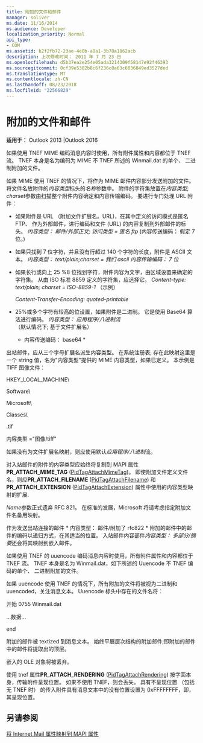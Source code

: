 ```yaml
---
title: 附加的文件和邮件
manager: soliver
ms.date: 11/16/2014
ms.audience: Developer
localization_priority: Normal
api_type:
- COM
ms.assetid: b2f2fb72-23ae-4e0b-a8a1-3b78a1862acb
description: 上次修改时间： 2011 年 7 月 23 日
ms.openlocfilehash: d5b37ea2e254e05ada3214309f58147e92f46393
ms.sourcegitcommit: 0cf39e5382b8c6f236c8a63c6036849ed3527ded
ms.translationtype: MT
ms.contentlocale: zh-CN
ms.lasthandoff: 08/23/2018
ms.locfileid: "22566829"
---
```

# <a name="attached-files-and-messages"></a>附加的文件和邮件

  
  
**适用于**： Outlook 2013 |Outlook 2016 
  
如果使用 TNEF MIME 编码消息内容时使用，所有附件属性和内容都位于 TNEF 流。 TNEF 本身是名为编码为 MIME 不 TNEF 所述的 Winmail.dat 的单个、 二进制附加的文件。 
  
如果 MIME 使用 TNEF 的情况下，将作为 MIME 邮件内容部分发送附加的文件。 将文件名放附件的*内容类型*标头的*名称*参数中。 附件的字符集放置在*内容类型*; *charset*参数由扫描整个附件内容确定和内容传输编码。 要进行专门处理 URL 附件： 
  
- 如果附件是 URL （附加文件扩展名。URL)，在其中定义的访问模式是匿名 FTP、 作为外部邮件，进行编码和文件 (URL) 的内容复制到外部邮件的标头。 *内容类型： 邮件/外部正文; 访问类型 = 匿名 ftp* (内容传送编码： 假定 7 位。) 
    
- 如果只找到 7 位字符，并且没有行超过 140 个字符的长度，附件是 ASCII 文本。 *内容类型： text/plain;charset = 我们 ascii 内容传输编码： 7 位* 
    
- 如果长行或向上 25 %8 位找到字符，附件内容为文字，由区域设置来确定的字符集。 从由 ISO 标准 8859 定义的字符集，应选择它。 *Content-type: text/plain; charset = ISO-8859-1* （示例） 
    
     *Content-Transfer-Encoding: quoted-printable* 
    
- 25%或多个字符有较高的位设置，如果附件是二进制。 它是使用 Base64 算法进行编码。 *内容类型： 应用程序/八进制流* （默认情况下; 基于文件扩展名） 
    
     * 内容传送编码： base64 * 
    
出站邮件，应从三个字母扩展名派生内容类型。 在系统注册表; 存在此映射这里是一个 string 值，名为"内容类型"提供的 MIME 内容类型，如果已定义。 本示例是 TIFF 图像文件：
  
HKEY_LOCAL_MACHINE\
  
Software\
  
Microsoft\
  
Classes\
  
.tif
  
内容类型 ="图像/tiff"
  
如果没有为文件扩展名映射，则应使用默认*应用程序/八进制*流。 
  
对入站邮件的附件的内容类型应始终将复制到 MAPI 属性**PR_ATTACH_MIME_TAG** ([PidTagAttachMimeTag](pidtagattachmimetag-canonical-property.md))。 即使附加文件定义文件名，则应**PR_ATTACH_FILENAME** ([PidTagAttachFilename](pidtagattachfilename-canonical-property.md)) 和**PR_ATTACH_EXTENSION** ([PidTagAttachExtension](pidtagattachextension-canonical-property.md)) 属性中使用的内容类型映射的扩展.
  
*Name*参数正式遗弃 RFC 821。 在标准的发展，Microsoft 将请考虑指定附加文件名备用映射。 
  
作为发送出站连接的邮件 * 内容类型： 邮件/附加了 rfc822 * 附加的邮件中的邮件的编码以递归方式，在其适当的位置。 入站邮件内容部件*内容类型： 多部分/摘要*还会将其映射到嵌入邮件。 
  
如果使用 TNEF 的 uuencode 编码消息内容时使用，所有附件属性和内容都位于 TNEF 流。 TNEF 本身是名为 Winmail.dat，如下所述的 Uuencode 不 TNEF 编码的单个、 二进制附加的文件。
  
如果 uuencode 使用 TNEF 的情况下，所有附加的文件将被视为二进制和 uuencoded，关注消息文本。 Uuencode 标头中存在的文件名将：
  
 开始 0755 Winmail.dat 
  
 ...数据... 
  
 end 
  
附加的邮件被 textized 到消息文本。 始终平展层次结构的附加邮件;即附加的邮件中的邮件将提取出的顶层。
  
嵌入的 OLE 对象将被丢弃。
  
使用 tnef 属性**PR_ATTACH_RENDERING** ([PidTagAttachRendering](pidtagattachrendering-canonical-property.md)) 按字面本身，传输附件呈现位置。 如果不使用 TNEF，则会丢失。 具有不呈现位置 （包括无 TNEF 时） 的传入附件具有消息文本中的没有位置设置为 0xFFFFFFFF，即，其呈现位置。
  
## <a name="see-also"></a>另请参阅



[将 Internet Mail 属性映射到 MAPI 属性](mapping-of-internet-mail-attributes-to-mapi-properties.md)

